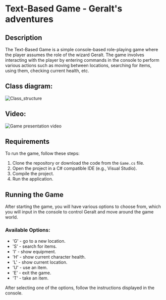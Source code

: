 # Text-Based Game - Geralt's adventures

## Description

The Text-Based Game is a simple console-based role-playing game where the player assumes the role of the wizard Geralt. The game involves interacting with the player by entering commands in the console to perform various actions such as moving between locations, searching for items, using them, checking current health, etc.

## Class diagram:
![Class_structure](https://github.com/PiotrStus/TextGame/assets/158161675/a9ce5e9c-5062-42c1-8bbd-ed857f0c12dc)

## Video:
![Game presentation video](https://youtu.be/BPYav-x6gc4)

## Requirements

To run the game, follow these steps:

1. Clone the repository or download the code from the `Game.cs` file.
2. Open the project in a C# compatible IDE (e.g., Visual Studio).
3. Compile the project.
4. Run the application.

## Running the Game

After starting the game, you will have various options to choose from, which you will input in the console to control Geralt and move around the game world.

### Available Options:

- 'G' - go to a new location.
- 'S' - search for items.
- 'I' - show equipment.
- 'H' - show current character health.
- 'L' - show current location.
- 'U' - use an item.
- 'E' - exit the game.
- 'T' - take an item.

After selecting one of the options, follow the instructions displayed in the console.


